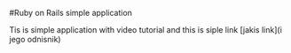 #Ruby on Rails simple application 

Tis is simple application with video tutorial 
and this is siple link [jakis link](i jego odnisnik)
